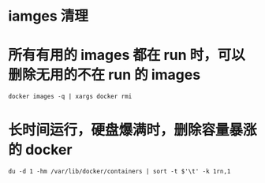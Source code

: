 # iamges 清理

# 所有有用的 images 都在 run 时，可以删除无用的不在 run 的 images

```
docker images -q | xargs docker rmi
```

# 长时间运行，硬盘爆满时，删除容量暴涨的 docker

```
du -d 1 -hm /var/lib/docker/containers | sort -t $'\t' -k 1rn,1
```

